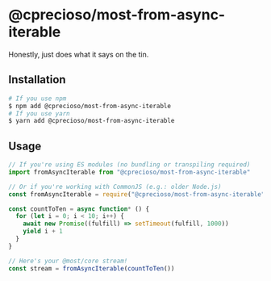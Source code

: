 # @cprecioso/most-from-async-iterable

Honestly, just does what it says on the tin.

## Installation

```sh
# If you use npm
$ npm add @cprecioso/most-from-async-iterable
# If you use yarn
$ yarn add @cprecioso/most-from-async-iterable
```

## Usage

```js
// If you're using ES modules (no bundling or transpiling required)
import fromAsyncIterable from "@cprecioso/most-from-async-iterable"

// Or if you're working with CommonJS (e.g.: older Node.js)
const fromAsyncIterable = require("@cprecioso/most-from-async-iterable").default

const countToTen = async function* () {
  for (let i = 0; i < 10; i++) {
    await new Promise((fulfill) => setTimeout(fulfill, 1000))
    yield i + 1
  }
}

// Here's your @most/core stream!
const stream = fromAsyncIterable(countToTen())
```
